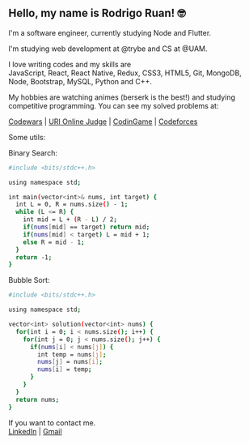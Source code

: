 ## Hello, my name is Rodrigo Ruan! :nerd_face:

I'm a software engineer, currently studying Node and Flutter.

I'm studying web development at @trybe and CS at @UAM.

I love writing codes and my skills are
<br/>
JavaScript, React, React Native, Redux, CSS3, HTML5, Git, MongoDB, Node, Bootstrap, MySQL, Python and C++.

My hobbies are watching animes (berserk is the best!) and studying competitive programming.
You can see my solved problems at:
<br/>

<a href="https://www.codewars.com/users/rodrigo%20ruan">Codewars</a> |
<a href="https://www.beecrowd.com.br/judge/pt/profile/544334">URI Online Judge</a> |
<a href="https://www.codingame.com/profile/72398efce9e8fff752e10af0f47415381021524">CodinGame</a> |
<a href="https://codeforces.com/profile/rodrigoruan16">Codeforces</a>

Some utils:

Binary Search:
```bash
#include <bits/stdc++.h>

using namespace std;

int main(vector<int>& nums, int target) {
  int L = 0, R = nums.size() - 1;
  while (L <= R) {
    int mid = L + (R - L) / 2;
    if(nums[mid] == target) return mid;
    if(nums[mid] < target) L = mid + 1;
    else R = mid - 1;
  }
  return -1;
}
```

Bubble Sort:
```bash
#include <bits/stdc++.h>

using namespace std;

vector<int> solution(vector<int> nums) {
  for(int i = 0; i < nums.size(); i++) {
    for(int j = 0; j < nums.size(); j++) {
      if(nums[i] < nums[j]) {
        int temp = nums[j];
        nums[j] = nums[i];
        nums[i] = temp;
      }
    }
  }
  return nums;
}
```

If you want to contact me.
<br/>
[LinkedIn](https://www.linkedin.com/in/rodrigo-ruan/) |
[Gmail](mailto:rodrigopython16@gmail.com)
